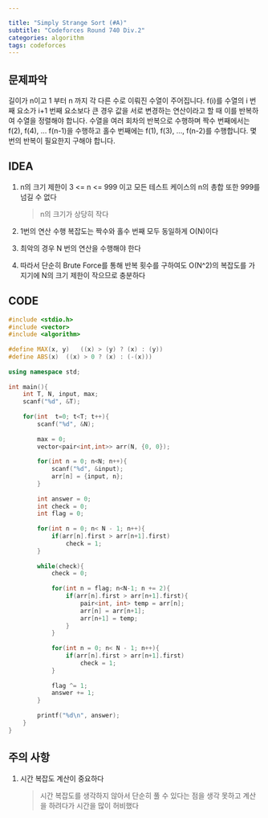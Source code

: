 ```yaml
---

title: "Simply Strange Sort (#A)"
subtitle: "Codeforces Round 740 Div.2"
categories: algorithm
tags: codeforces
---
```


## 문제파악

길이가 n이고 1 부터 n 까지 각 다른 수로 이뤄진 수열이 주어집니다. f(i)를 수열의 i 번째 요소가 i+1 번째 요소보다 큰 경우 값을 서로 변경하는 연산이라고 할 때 이를 반복하여 수열을 정렬해야 합니다. 수열을 여러 회차의 반복으로 수행하며 짝수 번째에서는 f(2), f(4), ... f(n-1)을 수행하고 홀수 번째에는 f(1), f(3), ..., f(n-2)를 수행합니다. 몇번의 반복이 필요한지 구해야 합니다.



## IDEA

1. n의 크기 제한이 3 <= n <= 999 이고 모든 테스트 케이스의 n의 총합 또한 999를 넘길 수 없다

   > n의 크기가 상당히 작다

2. 1번의 연산 수행 복잡도는 짝수와 홀수 번째 모두 동일하게 O(N)이다

3. 최악의 경우 N 번의 연산을 수행해야 한다

4. 따라서 단순히 Brute Force를 통해 반복 횟수를 구하여도 O(N^2)의 복잡도를 가지기에 N의 크기 제한이 작으므로 충분하다




## CODE

```c++
#include <stdio.h>
#include <vector>
#include <algorithm>
 
#define MAX(x, y)   ((x) > (y) ? (x) : (y))
#define ABS(x)  ((x) > 0 ? (x) : (-(x)))
 
using namespace std;
 
int main(){
    int T, N, input, max;
    scanf("%d", &T);
 
    for(int  t=0; t<T; t++){
        scanf("%d", &N);
 
        max = 0;
        vector<pair<int,int>> arr(N, {0, 0});
        
        for(int n = 0; n<N; n++){
            scanf("%d", &input);
            arr[n] = {input, n};
        }
 
        int answer = 0;
        int check = 0;
        int flag = 0;
 
        for(int n = 0; n< N - 1; n++){
            if(arr[n].first > arr[n+1].first)
                check = 1;
        }
 
        while(check){
            check = 0;
 
            for(int n = flag; n<N-1; n += 2){
                if(arr[n].first > arr[n+1].first){
                    pair<int, int> temp = arr[n];
                    arr[n] = arr[n+1];
                    arr[n+1] = temp;
                }
            }
 
            for(int n = 0; n< N - 1; n++){
                if(arr[n].first > arr[n+1].first)
                    check = 1;
            }
 
            flag ^= 1;
            answer += 1;
        }
 
        printf("%d\n", answer);   
    }
}
```



## 주의 사항

1. 시간 복잡도 계산이 중요하다

   > 시간 복잡도를 생각하지 않아서 단순히 풀 수 있다는 점을 생각 못하고 계산을 하려다가 시간을 많이 허비했다
